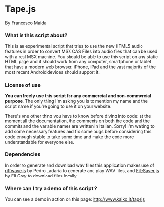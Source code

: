 # Tape.js

By Francesco Maida.

### What is this script about?

This is an experimental script that tries to use the new HTML5 audio features in order to convert MSX CAS Files into audio files that can be used with a real MSX machine. You should be able to use this script on any static HTML page and it should work from any computer, smartphone or tablet that have a modern web browser. iPhone, iPad and the vast majority of the most recent Android devices should support it.

### License of use

**You can freely use this script for any commercial and non-commercial purpose.** The only thing I'm asking you is to mention my name and the script name if you're going to use it on your website.

There's one other thing you have to know before diving into code: at the moment all the documentation, the comments on both the code and the commits and the variable names are written in Italian. Sorry! I'm waiting to add some necessary features and fix some bugs before considering this code enough stable to take some time and make the code more understandable for everyone else.

### Dependencies

In order to generate and download wav files this application makes use of [riffwave.js](http://codebase.es/riffwave/) by Pedro Ladaria to generate and play WAV files, and [FileSaver.js](https://github.com/eligrey/FileSaver.js/) by Eli Grey to download files locally.

### Where can I try a demo of this script ?

You can see a demo in action on this page: http://www.kaiko.it/tapejs
